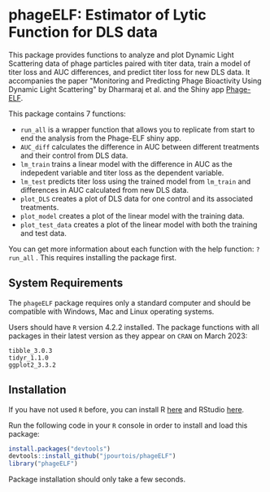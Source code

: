 # phageELF: Estimator of Lytic Function for DLS data

This package provides functions to analyze and plot Dynamic Light Scattering data of phage particles paired with titer data, train a model of titer loss and AUC differences, and predict titer loss for new DLS data. It accompanies the paper "Monitoring and Predicting Phage Bioactivity Using Dynamic Light Scattering" by Dharmaraj et al. and the Shiny app [Phage-ELF](https://jp22.shinyapps.io/shinyapp/).

This package contains 7 functions:

- `run_all` is a wrapper function that allows you to replicate from start to end the analysis from the Phage-ELF shiny app. 
- `AUC_diff` calculates the difference in AUC between different treatments and their control from DLS data.
- `lm_train` trains a linear model with the difference in AUC as the indepedent variable and titer loss as the dependent variable.
- `lm_test` predicts titer loss using the trained model from `lm_train` and differences in AUC calculated from new DLS data.
- `plot_DLS` creates a plot of DLS data for one control and its associated treatments.
- `plot_model` creates a plot of the linear model with the training data.
- `plot_test_data` creates a plot of the linear model with both the training and test data. 

You can get more information about each function with the help function: `?run_all` . This requires installing the package first. 

## System Requirements

The `phageELF` package requires only a standard computer and should be compatible with Windows, Mac and Linux operating systems.

Users should have `R` version 4.2.2 installed. The package functions with all packages in their latest version as they appear on `CRAN` on March 2023: 

```
tibble_3.0.3
tidyr_1.1.0
ggplot2_3.3.2
```

## Installation

If you have not used `R` before, you can install R [here](https://www.r-project.org/) and RStudio [here](https://www.rstudio.com/products/rstudio/). 

Run the following code in your `R` console in order to install and load this package:

``` r
install.packages("devtools")
devtools::install_github("jpourtois/phageELF")
library("phageELF")
```
Package installation should only take a few seconds. 
